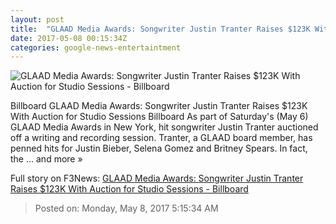 ```yaml
---
layout: post
title:  "GLAAD Media Awards: Songwriter Justin Tranter Raises $123K With Auction for Studio Sessions - Billboard"
date: 2017-05-08 00:15:34Z
categories: google-news-entertaintment
---
```


![GLAAD Media Awards: Songwriter Justin Tranter Raises $123K With Auction for Studio Sessions - Billboard](http://www.billboard.com/files/media/justin-tranter-glaad-media-awards-may-2017-billboard-1548.jpg)

Billboard GLAAD Media Awards: Songwriter Justin Tranter Raises $123K With Auction for Studio Sessions Billboard As part of Saturday's (May 6) GLAAD Media Awards in New York, hit songwriter Justin Tranter auctioned off a writing and recording session. Tranter, a GLAAD board member, has penned hits for Justin Bieber, Selena Gomez and Britney Spears. In fact, the ... and more »


Full story on F3News: [GLAAD Media Awards: Songwriter Justin Tranter Raises $123K With Auction for Studio Sessions - Billboard](http://www.f3nws.com/n/XZHmXC)

> Posted on: Monday, May 8, 2017 5:15:34 AM

